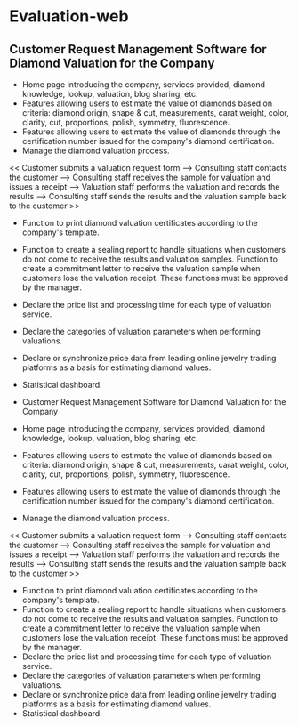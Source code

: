 # Evaluation-web

## Customer Request Management Software for Diamond Valuation for the Company

- Home page introducing the company, services provided, diamond knowledge, lookup, valuation, blog sharing, etc.
- Features allowing users to estimate the value of diamonds based on criteria: diamond origin, shape & cut, measurements, carat weight, color, clarity, cut, proportions, polish, symmetry, fluorescence.
- Features allowing users to estimate the value of diamonds through the certification number issued for the company's diamond certification.
- Manage the diamond valuation process.

<< Customer submits a valuation request form --> Consulting staff contacts the customer --> Consulting staff receives the sample for valuation and issues a receipt --> Valuation staff performs the valuation and records the results --> Consulting staff sends the results and the valuation sample back to the customer >>

- Function to print diamond valuation certificates according to the company's template.
- Function to create a sealing report to handle situations when customers do not come to receive the results and valuation samples. Function to create a commitment letter to receive the valuation sample when customers lose the valuation receipt. These functions must be approved by the manager.
- Declare the price list and processing time for each type of valuation service.
- Declare the categories of valuation parameters when performing valuations.
- Declare or synchronize price data from leading online jewelry trading platforms as a basis for estimating diamond values.
- Statistical dashboard.
- Customer Request Management Software for Diamond Valuation for the Company

- Home page introducing the company, services provided, diamond knowledge, lookup, valuation, blog sharing, etc.
- Features allowing users to estimate the value of diamonds based on criteria: diamond origin, shape & cut, measurements, carat weight, color, clarity, cut, proportions, polish, symmetry, fluorescence.
- Features allowing users to estimate the value of diamonds through the certification number issued for the company's diamond certification.
- Manage the diamond valuation process.
  
<< Customer submits a valuation request form --> Consulting staff contacts the customer --> Consulting staff receives the sample for valuation and issues a receipt --> Valuation staff performs the valuation and records the results --> Consulting staff sends the results and the valuation sample back to the customer >>

- Function to print diamond valuation certificates according to the company's template.
- Function to create a sealing report to handle situations when customers do not come to receive the results and valuation samples. Function to create a commitment letter to receive the valuation sample when
  customers lose the valuation receipt. These functions must be approved by the manager.
- Declare the price list and processing time for each type of valuation service.
- Declare the categories of valuation parameters when performing valuations.
- Declare or synchronize price data from leading online jewelry trading platforms as a basis for estimating diamond values.
- Statistical dashboard.
